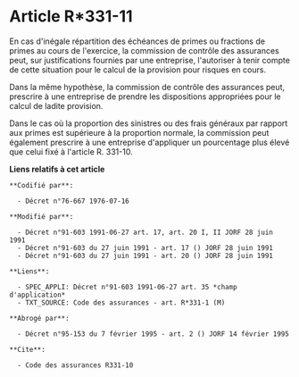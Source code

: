 # Article R*331-11

En cas d'inégale répartition des échéances de primes ou fractions de primes au cours de l'exercice, la commission de contrôle
des assurances peut, sur justifications fournies par une entreprise, l'autoriser à tenir compte de cette situation pour le
calcul de la provision pour risques en cours.

Dans la même hypothèse, la commission de contrôle des assurances peut, prescrire à une entreprise de prendre les dispositions
appropriées pour le calcul de ladite provision.

Dans le cas où la proportion des sinistres ou des frais généraux par rapport aux primes est supérieure à la proportion
normale, la commission peut également prescrire à une entreprise d'appliquer un pourcentage plus élevé que celui fixé à
l'article R. 331-10.

**Liens relatifs à cet article**

	**Codifié par**:

	  - Décret n°76-667 1976-07-16

	**Modifié par**:

	  - Décret n°91-603 1991-06-27 art. 17, art. 20 I, II JORF 28 juin 1991
	  - Décret n°91-603 du 27 juin 1991 - art. 17 () JORF 28 juin 1991
	  - Décret n°91-603 du 27 juin 1991 - art. 20 () JORF 28 juin 1991

	**Liens**:

	  - SPEC_APPLI: Décret n°91-603 1991-06-27 art. 35 *champ d'application*
	  - TXT_SOURCE: Code des assurances - art. R*331-1 (M)

	**Abrogé par**:

	  - Décret n°95-153 du 7 février 1995 - art. 2 () JORF 14 février 1995

	**Cite**:

	  - Code des assurances R331-10
